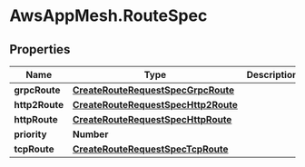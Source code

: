 # AwsAppMesh.RouteSpec

## Properties

Name | Type | Description | Notes
------------ | ------------- | ------------- | -------------
**grpcRoute** | [**CreateRouteRequestSpecGrpcRoute**](CreateRouteRequestSpecGrpcRoute.md) |  | [optional] 
**http2Route** | [**CreateRouteRequestSpecHttp2Route**](CreateRouteRequestSpecHttp2Route.md) |  | [optional] 
**httpRoute** | [**CreateRouteRequestSpecHttpRoute**](CreateRouteRequestSpecHttpRoute.md) |  | [optional] 
**priority** | **Number** |  | [optional] 
**tcpRoute** | [**CreateRouteRequestSpecTcpRoute**](CreateRouteRequestSpecTcpRoute.md) |  | [optional] 


